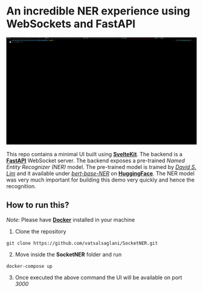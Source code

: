 # An incredible NER experience using WebSockets and FastAPI

![Socket NER](socker-ner-8x.gif)

This repo contains a minimal UI built using **[SvelteKit](https://kit.svelte.dev/)**. The backend is a **[FastAPI](https://fastapi.tiangolo.com/)** WebSocket server. The backend exposes a pre-trained _Named Entity Recognizer (NER)_ model. The pre-trained model is trained by _[David S. Lim](https://huggingface.co/dslim)_ and it available under _[bert-base-NER](https://huggingface.co/dslim/bert-base-NER)_ on **[HuggingFace](https://huggingface.co/)**. The NER model was very much important for building this demo very quickly and hence the recognition.

## How to run this?

_Note:_ Please have **[Docker](https://www.docker.com/)** installed in your machine

1. Clone the repository
```
git clone https://github.com/vatsalsaglani/SocketNER.git
```
2. Move inside the **SocketNER** folder and run
```
docker-compose up
```
3. Once executed the above command the UI will be available on port _3000_